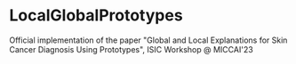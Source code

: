 # LocalGlobalPrototypes

Official implementation of the paper "Global and Local Explanations for Skin Cancer Diagnosis Using Prototypes", ISIC Workshop @ MICCAI'23
